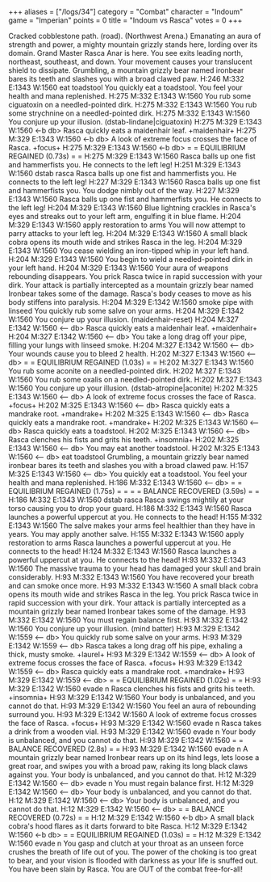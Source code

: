 +++
aliases = ["/logs/34"]
category = "Combat"
character = "Indoum"
game = "Imperian"
points = 0
title = "Indoum vs Rasca"
votes = 0
+++

Cracked cobblestone path. (road). (Northwest Arena.)
Emanating an aura of strength and power, a mighty mountain grizzly stands here,
lording over its domain. Grand Master Rasca Anar is here.
You see exits leading north, northeast, southeast, and down.
Your movement causes your translucent shield to dissipate.
Grumbling, a mountain grizzly bear named ironbear bares its teeth and slashes 
you with a broad clawed paw.
H:246 M:332 E:1343 W:1560 <eb db> eat toadstool
You quickly eat a toadstool.
You feel your health and mana replenished.
H:275 M:332 E:1343 W:1560 <eb db> 
You rub some ciguatoxin on a needled-pointed dirk.
H:275 M:332 E:1343 W:1560 <eb db> 
You rub some strychnine on a needled-pointed dirk.
H:275 M:332 E:1343 W:1560 <eb db> 
You conjure up your illusion. (dstab-lindane|ciguatoxin)
H:275 M:329 E:1343 W:1560 <-b db> 
Rasca quickly eats a maidenhair leaf. +maidenhair+
H:275 M:329 E:1343 W:1560 <-b db> 
A look of extreme focus crosses the face of Rasca. +focus+
H:275 M:329 E:1343 W:1560 <-b db> 
= = EQUILIBRIUM REGAINED (0.73s) = =
H:275 M:329 E:1343 W:1560 <eb db> 
Rasca balls up one fist and hammerfists you.
He connects to the left leg!
H:251 M:329 E:1343 W:1560 <eb db> 
dstab rasca
Rasca balls up one fist and hammerfists you.
He connects to the left leg!
H:227 M:329 E:1343 W:1560 <eb db> 
Rasca balls up one fist and hammerfists you.
You dodge nimbly out of the way.
H:227 M:329 E:1343 W:1560 <eb db> 
Rasca balls up one fist and hammerfists you.
He connects to the left leg!
H:204 M:329 E:1343 W:1560 <eb db> 
Blue lightning crackles in Rasca's eyes and streaks out to your left arm, 
engulfing it in blue flame.
H:204 M:329 E:1343 W:1560 <eb db> apply restoration to arms
You will now attempt to parry attacks to your left leg.
H:204 M:329 E:1343 W:1560 <eb db> 
A small black cobra opens its mouth wide and strikes Rasca in the leg.
H:204 M:329 E:1343 W:1560 <eb db> 
You cease wielding an iron-tipped whip in your left hand.
H:204 M:329 E:1343 W:1560 <eb db> 
You begin to wield a needled-pointed dirk in your left hand.
H:204 M:329 E:1343 W:1560 <eb db> 
Your aura of weapons rebounding disappears.
You prick Rasca twice in rapid succession with your dirk.
Your attack is partially intercepted as a mountain grizzly bear named Ironbear 
takes some of the damage.
Rasca's body ceases to move as his body stiffens into paralysis.
H:204 M:329 E:1342 W:1560 <e- db> smoke pipe with linseed
You quickly rub some salve on your arms.
H:204 M:329 E:1342 W:1560 <e- db> 
You conjure up your illusion. (maidenhair-reset)
H:204 M:327 E:1342 W:1560 <-- db> 
Rasca quickly eats a maidenhair leaf. +maidenhair+
H:204 M:327 E:1342 W:1560 <-- db> 
You take a long drag off your pipe, filling your lungs with linseed smoke.
H:204 M:327 E:1342 W:1560 <-- db> 
Your wounds cause you to bleed 2 health.
H:202 M:327 E:1343 W:1560 <-- db> 
= = EQUILIBRIUM REGAINED (1.03s) = =
H:202 M:327 E:1343 W:1560 <e- db> 
You rub some aconite on a needled-pointed dirk.
H:202 M:327 E:1343 W:1560 <e- db> 
You rub some oxalis on a needled-pointed dirk.
H:202 M:327 E:1343 W:1560 <e- db> 
You conjure up your illusion. (dstab-atropine|aconite)
H:202 M:325 E:1343 W:1560 <-- db> 
A look of extreme focus crosses the face of Rasca. +focus+
H:202 M:325 E:1343 W:1560 <-- db> 
Rasca quickly eats a mandrake root. +mandrake+
H:202 M:325 E:1343 W:1560 <-- db> 
Rasca quickly eats a mandrake root. +mandrake+
H:202 M:325 E:1343 W:1560 <-- db> 
Rasca quickly eats a toadstool.
H:202 M:325 E:1343 W:1560 <-- db> 
Rasca clenches his fists and grits his teeth. +insomnia+
H:202 M:325 E:1343 W:1560 <-- db> 
You may eat another toadstool.
H:202 M:325 E:1343 W:1560 <-- db> eat toadstool
Grumbling, a mountain grizzly bear named ironbear bares its teeth and slashes 
you with a broad clawed paw.
H:157 M:325 E:1343 W:1560 <-- db> 
You quickly eat a toadstool.
You feel your health and mana replenished.
H:186 M:332 E:1343 W:1560 <-- db> 
= = EQUILIBRIUM REGAINED (1.75s) = =
= = BALANCE RECOVERED (3.59s) = =
H:186 M:332 E:1343 W:1560 <eb db> 
dstab rasca
Rasca swings mightily at your torso causing you to drop your guard.
H:186 M:332 E:1343 W:1560 <eb db> 
Rasca launches a powerful uppercut at you.
He connects to the head!
H:155 M:332 E:1343 W:1560 <eb db> 
The salve makes your arms feel healthier than they have in years.
You may apply another salve.
H:155 M:332 E:1343 W:1560 <eb db> apply restoration to arms
Rasca launches a powerful uppercut at you.
He connects to the head!
H:124 M:332 E:1343 W:1560 <eb db> 
Rasca launches a powerful uppercut at you.
He connects to the head!
H:93 M:332 E:1343 W:1560 <eb db> 
The massive trauma to your head has damaged your skull and brain considerably.
H:93 M:332 E:1343 W:1560 <eb db> 
You have recovered your breath and can smoke once more.
H:93 M:332 E:1343 W:1560 <eb db> 
A small black cobra opens its mouth wide and strikes Rasca in the leg.
You prick Rasca twice in rapid succession with your dirk.
Your attack is partially intercepted as a mountain grizzly bear named Ironbear 
takes some of the damage.
H:93 M:332 E:1342 W:1560 <e- db> 
You must regain balance first.
H:93 M:332 E:1342 W:1560 <e- db> 
You conjure up your illusion. (mind batter)
H:93 M:329 E:1342 W:1559 <-- db> 
You quickly rub some salve on your arms.
H:93 M:329 E:1342 W:1559 <-- db> 
Rasca takes a long drag off his pipe, exhaling a thick, musty smoke. +laurel+
H:93 M:329 E:1342 W:1559 <-- db> 
A look of extreme focus crosses the face of Rasca. +focus+
H:93 M:329 E:1342 W:1559 <-- db> 
Rasca quickly eats a mandrake root. +mandrake+
H:93 M:329 E:1342 W:1559 <-- db> 
= = EQUILIBRIUM REGAINED (1.02s) = =
H:93 M:329 E:1342 W:1560 <e- db> 
evade n
Rasca clenches his fists and grits his teeth. +insomnia+
H:93 M:329 E:1342 W:1560 <e- db> 
Your body is unbalanced, and you cannot do that.
H:93 M:329 E:1342 W:1560 <e- db> 
You feel an aura of rebounding surround you.
H:93 M:329 E:1342 W:1560 <e- db> 
A look of extreme focus crosses the face of Rasca. +focus+
H:93 M:329 E:1342 W:1560 <e- db> 
evade n
Rasca takes a drink from a wooden vial.
H:93 M:329 E:1342 W:1560 <e- db> 
evade n
Your body is unbalanced, and you cannot do that.
H:93 M:329 E:1342 W:1560 <e- db> 
= = BALANCE RECOVERED (2.8s) = =
H:93 M:329 E:1342 W:1560 <eb db> 
evade n
A mountain grizzly bear named Ironbear rears up on its hind legs, lets loose a 
great roar, and swipes you with a broad paw, raking its long black claws 
against you.
Your body is unbalanced, and you cannot do that.
H:12 M:329 E:1342 W:1560 <-- db> 
evade n
You must regain balance first.
H:12 M:329 E:1342 W:1560 <-- db> 
Your body is unbalanced, and you cannot do that.
H:12 M:329 E:1342 W:1560 <-- db> 
Your body is unbalanced, and you cannot do that.
H:12 M:329 E:1342 W:1560 <-- db> 
= = BALANCE RECOVERED (0.72s) = =
H:12 M:329 E:1342 W:1560 <-b db> 
A small black cobra's hood flares as it darts forward to bite Rasca.
H:12 M:329 E:1342 W:1560 <-b db> 
= = EQUILIBRIUM REGAINED (1.03s) = =
H:12 M:329 E:1342 W:1560 <eb db> 
evade n
You gasp and clutch at your throat as an unseen force crushes the breath of 
life out of you.
The power of the choking is too great to bear, and your vision is flooded with 
darkness as your life is snuffed out.
You have been slain by Rasca.
You are OUT of the combat free-for-all!